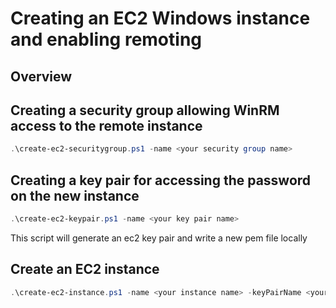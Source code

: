# Creating an EC2 Windows instance and enabling remoting

## Overview

## Creating a security group allowing WinRM access to the remote instance

```powershell
.\create-ec2-securitygroup.ps1 -name <your security group name>
```

## Creating a key pair for accessing the password on the new instance

```powershell
.\create-ec2-keypair.ps1 -name <your key pair name>
```

This script will generate an ec2 key pair and write a new pem file locally

## Create an EC2 instance

```powershell
.\create-ec2-instance.ps1 -name <your instance name> -keyPairName <your key pair name> -securityGroupName <your security group name>
```